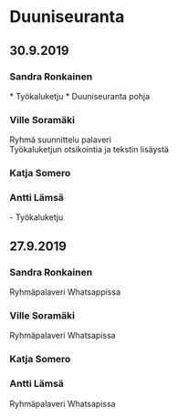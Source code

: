 <h1>Duuniseuranta</h1>

<h2>30.9.2019</h2>

<h3>Sandra Ronkainen</h3>
* Työkaluketju
* Duuniseuranta pohja

<h3>Ville Soramäki</h3>
Ryhmä suunnittelu palaveri<br>
Työkaluketjun otsikointia ja tekstin lisäystä
<h3>Katja Somero</h3>

<h3>Antti Lämsä</h3>
- Työkaluketju

<h2>27.9.2019</h2>

<h3>Sandra Ronkainen</h3>
Ryhmäpalaveri Whatsappissa

<h3>Ville Soramäki</h3>
Ryhmäpalaveri Whatsapissa

<h3>Katja Somero</h3>

<h3>Antti Lämsä</h3>
Ryhmäpalaveri Whatsapissa